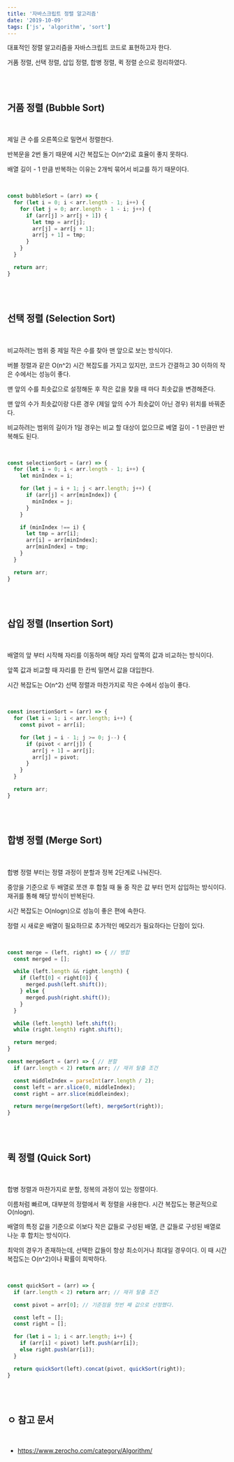 ```yaml
---
title: '자바스크립트 정렬 알고리즘'
date: '2019-10-09'
tags: ['js', 'algorithm', 'sort']
---
```



대표적인 정렬 알고리즘을 자바스크립트 코드로 표현하고자 한다.


거품 정렬, 선택 정렬, 삽입 정렬, 합병 정렬, 퀵 정렬 순으로 정리하였다.

<br />
<br />

## 거품 정렬 (Bubble Sort)

<br />

제일 큰 수를 오른쪽으로 밀면서 정렬한다.


반복문을 2번 돌기 때문에 시간 복잡도는 O(n^2)로 효율이 좋지 못하다.


배열 길이 - 1 만큼 반복하는 이유는 2개씩 묶어서 비교를 하기 때문이다.

<br />

```js
const bubbleSort = (arr) => {
  for (let i = 0; i < arr.length - 1; i++) {
    for (let j = 0; arr.length - 1 - i; j++) {
      if (arr[j] > arr[j + 1]) {
        let tmp = arr[j];
        arr[j] = arr[j + 1];
        arr[j + 1] = tmp;
      }
    }
  }

  return arr;
}
```

<br />
<br />

## 선택 정렬 (Selection Sort)

<br />

비교하려는 범위 중 제일 작은 수를 찾아 맨 앞으로 보는 방식이다.


버블 정렬과 같은 O(n^2) 시간 복잡도를 가지고 있지만, 코드가 간결하고 30 이하의 작은 수에서는 성능이 좋다.


맨 앞의 수를 최솟값으로 설정해둔 후 작은 값을 찾을 때 마다 최솟값을 변경해준다.


맨 앞의 수가 최솟값이랑 다른 경우 (제일 앞의 수가 최솟값이 아닌 경우) 위치를 바꿔준다.


비교하려는 범위의 길이가 1일 경우는 비교 할 대상이 없으므로 베열 길이 - 1 만큼만 반복해도 된다.

<br />

```js
const selectionSort = (arr) => {
  for (let i = 0; i < arr.length - 1; i++) {
    let minIndex = i;

    for (let j = i + 1; j < arr.length; j++) {
      if (arr[j] < arr[minIndex]) {
        minIndex = j;
      }
    }

    if (minIndex !== i) {
      let tmp = arr[i];
      arr[i] = arr[minIndex];
      arr[minIndex] = tmp;
    }
  }

  return arr;
}
```

<br />
<br />

## 삽입 정렬 (Insertion Sort)

<br />

배열의 앞 부터 시작해 자리를 이동하며 해당 자리 앞쪽의 값과 비교하는 방식이다.


앞쪽 값과 비교할 때 자리를 한 칸씩 밀면서 값을 대입한다.


시간 복잡도는 O(n^2) 선택 정렬과 마찬가지로 작은 수에서 성능이 좋다.

<br />

```js
const insertionSort = (arr) => {
  for (let i = 1; i < arr.length; i++) {
    const pivot = arr[i];

    for (let j = i - 1; j >= 0; j--) {
      if (pivot < arr[j]) {
        arr[j + 1] = arr[j];
        arr[j] = pivot;
      }
    }
  }

  return arr;
}
```

<br />
<br />

## 합병 정렬 (Merge Sort)

<br />

합병 정렬 부터는 정렬 과정이 분할과 정복 2단계로 나눠진다.


중앙을 기준으로 두 배열로 쪼갠 후 합칠 때 둘 중 작은 값 부터 먼저 삽입하는 방식이다.
재귀를 통해 해당 방식이 반복된다.


시간 복잡도는 O(nlogn)으로 성능이 좋은 편에 속한다.


정렬 시 새로운 배열이 필요하므로 추가적인 메모리가 필요하다는 단점이 있다.

<br />

```js
const merge = (left, right) => { // 병합
  const merged = [];

  while (left.length && right.length) {
    if (left[0] < right[0]) {
      merged.push(left.shift());
    } else {
      merged.push(right.shift());
    }
  }

  while (left.length) left.shift();
  while (right.length) right.shift();

  return merged;
}

const mergeSort = (arr) => { // 분할
  if (arr.length < 2) return arr; // 재귀 탈출 조건

  const middleIndex = parseInt(arr.length / 2);
  const left = arr.slice(0, middleIndex);
  const right = arr.slice(middleindex);

  return merge(mergeSort(left), mergeSort(right));
}
```

<br />
<br />

## 퀵 정렬 (Quick Sort)

<br />

합병 정렬과 마찬가지로 분할, 정복의 과정이 있는 정렬이다.


이름처럼 빠르며, 대부분의 정렬에서 퀵 정렬을 사용한다. 시간 복잡도는 평균적으로 O(nlogn).


배열의 특정 값을 기준으로 이보다 작은 값들로 구성된 배열, 큰 값들로 구성된 배열로 나눈 후 합치는 방식이다.


최악의 경우가 존재하는데, 선택한 값들이 항상 최소이거나 최대일 경우이다. 이 때 시간 복잡도는 O(n^2)이나 확률이 희박하다.

<br />

```js
const quickSort = (arr) => {
  if (arr.length < 2) return arr; // 재귀 탈출 조건

  const pivot = arr[0]; // 기준점을 첫번 째 값으로 선정했다.

  const left = [];
  const right = [];

  for (let i = 1; i < arr.length; i++) {
    if (arr[i] < pivot) left.push(arr[i]);
    else right.push(arr[i]);
  }

  return quickSort(left).concat(pivot, quickSort(right));
}
```

<br />
<br />

## ㅇ 참고 문서

<br />

* <https://www.zerocho.com/category/Algorithm/>
